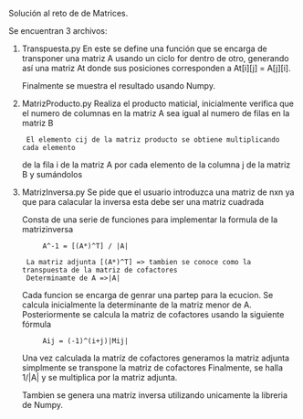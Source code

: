 Solución al reto de de Matrices.

Se encuentran 3 archivos:

1. Transpuesta.py 
	En este se define una función que se encarga de transponer una matriz A
	usando un ciclo for dentro de otro, generando así una matriz At donde sus
	posiciones corresponden a At[i][j] = A[j][i].
	
	Finalmente se muestra el resultado usando Numpy.

2. MatrizProducto.py
	Realiza el producto maticial, inicialmente verifica que
        el numero de columnas en la matriz A sea igual
        al numero de filas en la matriz B
        
        El elemento cij de la matriz producto se obtiene multiplicando cada elemento
	de la fila i de la matriz A por cada elemento de la columna j de la matriz B y sumándolos

3. MatrizInversa.py
	Se pide que el usuario introduzca una matriz de nxn 
	ya que para calacular la inversa esta debe ser una matriz cuadrada

	Consta de una serie de funciones para implementar la formula de la matrizinversa
	
			A^-1 = [(A*)^T] / |A|
			
		La matriz adjunta [(A*)^T] => tambien se conoce como la transpuesta de la matriz de cofactores
		Determinamte de A =>|A| 

	Cada funcion se encarga de genrar una partep para la ecucion.
	Se calcula inicialmente la determinante de la matriz menor de A.
	Posteriormente se calcula la matriz de cofactores usando la siguiente fórmula
	
			Aij = (-1)^(i+j)|Mij|

	Una vez calculada la matríz de cofactores generamos la matriz adjunta 
	simplmente se transpone la matriz de cofactores
	Finalmente, se halla 1/|A| y se multiplica por la matriz adjunta.

	Tambien se genera una matríz inversa utilizando unicamente la libreria de Numpy.
	
